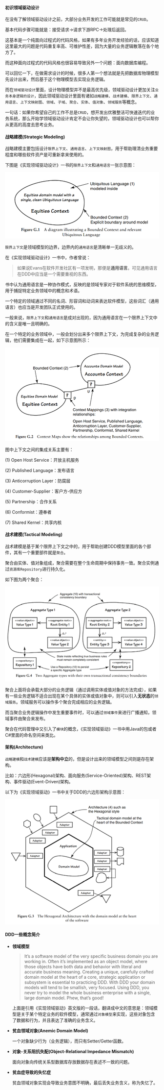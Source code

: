 #### 初识领域驱动设计

在没有了解领域驱动设计之前，大部分业务开发的工作可能就是常见的`CRUD`。

基本代码步骤可能就是：接受请求->请求下游RPC->处理后返回。

这基本是一个纯面向过程式的代码风格，如果有多年业务开发经验的话，应该知道这里最大的问题是代码重复率高、可维护性差，因为大量的业务逻辑散落在各个地方了。

而这种面向过程式的代码风格也很容易导致另外一个问题：面向数据库编程。

可以回忆一下，在做需求设计的时候，很多人第一个想法就是先把数据库物理模型先设计出来，然后基于这个物理模型去实现业务逻辑。

而在`领域驱动设计`里面，设计物理模型并不是最高优先级，领域驱动设计更加关注`业务本身逻辑的设计`，因此领域驱动设计里面有诸如`战略建模`、`战术建模`、`限界上下文`、`通用语言`、`上下文映射图`、`领域`、`子域`、`聚合`、`实体`、`值对象`、`领域服务`等概念。

一句话：如果你希望自己的工作不总是`CRUD`，想开发出优雅整洁可快速迭代的业务系统，那么开始学领域驱动设计肯定不会让你失望的，领域驱动设计也可以帮你从更高的高度去思考业务。


#### 战略建模(Strategic Modeling)

战略建模主要包括设计`限界上下文`、`通用语言`、`上下文映射图`，用于帮助理清业务重要程度和哪些软件资产是可重新拿来使用的。

下图是《实现领域驱动设计》一书的`限界上下文`和`通用语言`一张示意图：

![限界上下文和通用语言](./images/bounded-context-and-relevant-ubiquitous-language.PNG)

`限界上下文`是领域模型的边界，边界内的`通用语言`是清晰单一无歧义的。

在《实现领域驱动设计》一书中，作者曾说：

> 如果说Evans在软件开发社区有一项发明，那便是**通用语言**。可见通用语言在DDD中应当是一个需要重视的东西。

书中认为通用语言是一种协作模式，反映的是领域专家对于软件系统的思维模型，用于捕捉特定业务领域中的概念和术语。

一个特定的领域通过不同的名词、形容词和动词来表达软件模型，这些词汇（通用语言）也应当是开发团队正式使用的。

一般来说，`限界上下文`和`通用语言`是成对出现的，因为通用语言在一个限界上下文中的含义是唯一且明确的。

在一个特定的业务领域中，一般会划分出来多个限界上下文，为完成复杂的业务逻辑，他们需要集成在一起，如下示意图所示：

![上下文映射图](./images/context-maps.PNG)

图中上下文之间的集成关系主要有：

(1) Open Host Service：开放主机服务

(2) Published Language：发布语言

(3) Anticorruption Layer：防腐层

(4) Customer-Supplier：客户方-供应方

(5) Partnership：合作关系

(6) Conformist：遵奉者

(7) Shared Kernel：共享内核


#### 战术建模(Tactical Modeling)

战术建模是基于某个限界上下文之中的，用于帮助创建DDD模型里面的各个部件，其有一个重要部件就是`聚合`。

聚合由实体、值对象组成，聚合需要在整个生命周期中保持事务一致。聚合实例通过`资源库Repository`进行持久化。

如下图为两个聚合：

![两个聚合](./images/two-aggregate.PNG)

聚合上面将会承载大部分的业务逻辑（通过调用实体或值对象的方法完成），如果有一些业务逻辑不适合出现在某个具体的实体或值对象中，则可以引入**无状态**的`领域服务`。领域服务可以操作多个聚合完成相应的业务逻辑。

而当聚合业务逻辑操作中发生重要事件时，可以通过`领域事件`来进行广播通知，领域事件由聚合来发布。

聚合在代码管理中又引入了`模块`的概念，《实现领域驱动》一书中用Java的包或者C#里面的命名空间来类比。

#### 架构(Architecture)

`战略建模`和`战术建模`应该是**架构中立**的，但是设计出来的领域模型之间则是存在架构。

比如：六边形(Hexagonal)架构、面向服务(Service-Oriented)架构、REST架构、事件驱动(Event-Driven)架构。

以下为《实现领域驱动》一书中关于DDD的六边形架构示意图：

![六边形架构](./images/the-hexagonal-architecture.PNG)

#### DDD一些概念简介

- **领域模型**

    > It’s a software model of the very specific business domain you are working in. Often it’s implemented as an object model, where those objects have both data and behavior with literal and accurate business meaning. Creating a unique, carefully crafted domain model at the heart of a core, strategic application or subsystem is essential to practicing DDD. With DDD your domain models will tend to be smallish, very focused. Using DDD, you never try to model the whole business enterprise with a single, large domain model. Phew, that’s good!

    上面是引用《实现领域驱动》英文版的一段话，翻译成中文的意思是：领域模型是关于某个特定业务的软件模型，通常通过`对象模型`来实现，这些对象包含了数据和行为，并且表达了准确的业务含义。

- **贫血领域对象(Anemic Domain Model)**

    一个对象缺少行为（业务逻辑），而只有Setter/Getter函数。

- **对象-关系阻抗失配(Object-Relational Impedance Mismatch)**

    面向对象向传统关系型数据库存放数据存在表述不一致的问题。

- **贫血症导致的失忆症**

    贫血领域对象实现会导致业务意图不明确，最后丢失业务含义，称为失忆了。

